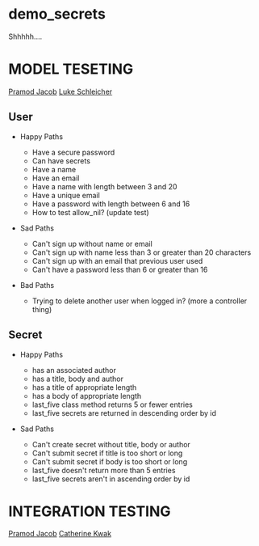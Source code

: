 demo_secrets
============

Shhhhh....

# MODEL TESETING

[Pramod Jacob](https://github.com/domarp-j)
[Luke Schleicher](https://github.com/luke-schleicher)

## User

* Happy Paths

  * Have a secure password
  * Can have secrets
  * Have a name
  * Have an email
  * Have a name with length between 3 and 20
  * Have a unique email
  * Have a password with length between 6 and 16
  * How to test allow_nil? (update test)

* Sad Paths
  * Can't sign up without name or email
  * Can't sign up with name less than 3 or greater than 20 characters
  * Can't sign up with an email that previous user used
  * Can't have a password less than 6 or greater than 16

* Bad Paths
  * Trying to delete another user when logged in? (more a controller thing)


## Secret

* Happy Paths
  * has an associated author
  * has a title, body and author
  * has a title of appropriate length
  * has a body of appropriate length
  * last_five class method returns 5 or fewer entries
  * last_five secrets are returned in descending order by id

* Sad Paths
  * Can't create secret without title, body or author
  * Can't submit secret if title is too short or long
  * Can't submit secret if body is too short or long
  * last_five doesn't return more than 5 entries
  * last_five secrets aren't in ascending order by id

# INTEGRATION TESTING

[Pramod Jacob](github.com/domarp-j)
[Catherine Kwak](github.com/khopsickle)
